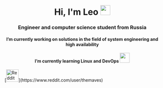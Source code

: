<h1 align="center">Hi, I'm Leo</a> 
<img src="https://github.com/blackcater/blackcater/raw/main/images/Hi.gif" height="32"/></h1>
<h3 align="center">Engineer and computer science student from Russia</h3>

<h4 align="center">I’m currently working on solutions in the field of system engineering and high availability</a>
<h4 align="center">I’m currently learning Linux and DevOps</a>
<img src="https://media.giphy.com/media/B7X5cj6f4yGSJ8stVt/giphy.gif" height="32"/></h4>
[<img src="https://cdn.jsdelivr.net/npm/simple-icons@3.0.1/icons/reddit.svg" alt="Reddit" height="40">](https://www.reddit.com/user/themaves)
